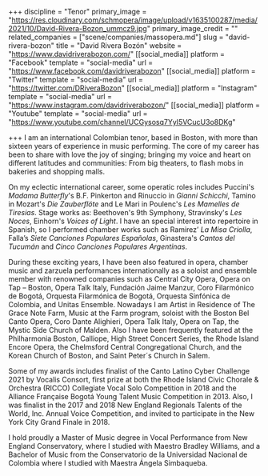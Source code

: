 +++
discipline = "Tenor"
primary_image = "https://res.cloudinary.com/schmopera/image/upload/v1635100287/media/2021/10/David-Rivera-Bozon_ummcz9.jpg"
primary_image_credit = ""
related_companies = ["scene/companies/massopera.md"]
slug = "david-rivera-bozon"
title = "David Rivera Bozón"
website = "https://www.davidriverabozon.com/"
[[social_media]]
platform = "Facebook"
template = "social-media"
url = "https://www.facebook.com/davidriverabozon"
[[social_media]]
platform = "Twitter"
template = "social-media"
url = "https://twitter.com/DRiveraBozon"
[[social_media]]
platform = "Instagram"
template = "social-media"
url = "https://www.instagram.com/davidriverabozon/"
[[social_media]]
platform = "Youtube"
template = "social-media"
url = "https://www.youtube.com/channel/UCGysosq7YyI5VCucU3o8DKg"

+++
I am an international Colombian tenor, based in Boston, with more than sixteen years of experience in music performing. The core of my career has been to share with love the joy of singing; bringing my voice and heart on different latitudes and communities: From big theaters, to flash mobs in bakeries and shopping malls.

On my eclectic international career, some operatic roles includes Puccini's _Madama Butterfly_'s B.F. Pinkerton and Rinuccio in _Gianni Schicchi_, Tamino in Mozart's _Die Zauberflöte_ and Le Mari in Poulenc's _Les Mamelles de Tiresias_. Stage works as: Beethoven's 9th Symphony, Stravinsky's _Les Noces_, Einhorn's _Voices of Light_. I have an special interest into repertoire in Spanish, so I performed chamber works such as Ramirez’ _La Misa Criolla_, Falla’s _Siete Canciones Populares Españolas_, Ginastera's _Cantos del Tucumán_ and _Cinco Canciones Populares Argentinas_.

During these exciting years, I have been also featured in opera, chamber music and zarzuela performances internationally as a soloist and ensemble member with renowned companies such as Central City Opera, Opera on Tap – Boston, Opera Talk Italy, Fundación Jaime Manzur, Coro Filarmónico de Bogotá, Orquesta Filarmónica de Bogotá, Orquesta Sinfónica de Colombia, and Unitas Ensemble. Nowadays I am Artist in Residence of The Grace Note Farm, Music at the Farm program, soloist with the Boston Bel Canto Opera, Coro Dante Alighieri, Opera Talk Italy, Opera on Tap, the Mystic Side Church of Malden. Also I have been frequently featured at the Philharmonia Boston, Calliope, High Street Concert Series, the Rhode Island Encore Opera, the Chelmsford Central Congregational Church, and the Korean Church of Boston, and Saint Peter´s Church in Salem.

Some of my awards includes finalist of the Canto Latino Cyber Challenge 2021 by Vocalis Consort, first prize at both the Rhode Island Civic Chorale & Orchestra (RICCO) Collegiate Vocal Solo Competition in 2018 and the Alliance Française Bogotá Young Talent Music Competition in 2013. Also, I was finalist in the 2017 and 2018 New England Regionals Talents of the World, Inc. Annual Voice Competition, and invited to participate in the New York City Grand Finale in 2018.

I hold proudly a Master of Music degree in Vocal Performance from New England Conservatory, where I studied with Maestro Bradley Williams, and a Bachelor of Music from the Conservatorio de la Universidad Nacional de Colombia where I studied with Maestra Ángela Simbaqueba.